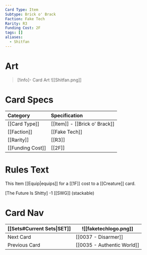 ```yaml
---
Card Type: Item
Subtype: Brick o' Brack
Faction: Fake Tech
Rarity: R3
Funding Cost: 2F
tags: []
aliases:
  - Shitfan
---
```

# Art

> [!info]- Card Art
> ![[Shitfan.png]]

# Card Specs

| Category | Specification| 
| :--- | :--- |
| [[Card Type]] | [[Item]] - [[Brick o' Brack]] |  
| [[Faction]] | [[Fake Tech]] |  
| [[Rarity]] | [[R3]] |  
| [[Funding Cost]] | [[2F]] |  

# Rules Text  

This Item [[Equip|equips]] for a [[1F]] cost to a [[Creature]] card.  

[The Future Is Shitty] -1 [[SWG]] (stackable)  

# Card Nav

| [[Sets#Current Sets\|SET]]           | ![[faketechlogo.png]]          |
| ------------- | ------------------------------ |
| Next Card     | [[0037 - Disarmer]] |
| Previous Card | [[0035 - Authentic World]]         |


